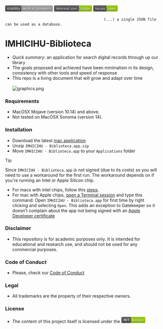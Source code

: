 ![stability-workinprogress](images/stability-work_in_progress.png)
![internaluse-green](images/internal_use_Stable.png)
![issues-open](images/issues_open.png)

                                                 (...) a single JSON file can be used as a database.
# IMHICIHU-Biblioteca

* _Quick summary_: an application for search digital records through up our library
* The goals proposed and achieved have been minimalism in its design, consistency with other tools and speed of response
* This repo is a living document that will grow and adapt over time
<BR></BR>
![graphics.png](images/2023-09-11.gif)

### Requirements
* MacOSX Mojave (version 10.14) and above.
* Not tested on MacOSX Sonoma (version 14).

### Installation
* Download the latest [mac application](dist/mac/IMHICIHU%20-%20Biblioteca-darwin-x64/IMHICIHU%20-%20Biblioteca.app.zip)
* Unzip `IMHICIHU - Biblioteca.app.zip`
* Move `IMHICIHU - Biblioteca.app` to your `Applications` folder
> [!TIP]
> Since `IMHICIHU - Biblioteca.app` is not signed (due to its costs) so you will need to use a workaround for the first run. The workaround depends on if you're running an Intel or Apple Silicon chip.
> * For macs with intel chips, follow this [steps](https://support.apple.com/guide/mac-help/open-a-mac-app-from-an-unidentified-developer-mh40616/mac). 
> * For mac with Apple chips, [open a Terminal session](https://support.apple.com/guide/terminal/open-or-quit-terminal-apd5265185d-f365-44cb-8b09-71a064a42125/mac) and type this command: 
> Open `IMHICIHU - Biblioteca.app` for first time by right clicking and selecting `Open`. This adds an exception to Gatekeeper so it doesn't complain about the app not being signed with an [Apple Developer certificate](docs/FAQ.md)

### Disclaimer
* This repository is for academic purposes only. It is intended for educational and research use, and should not be used for any commercial purposes.

### Code of Conduct
* Please, check our [Code of Conduct](code_of_conduct.md)

### Legal ###
* All trademarks are the property of their respective owners.

### License ###
* The content of this project itself is licensed under the ![MIT Licence](images/2049852260-MIT-license-green.png)
